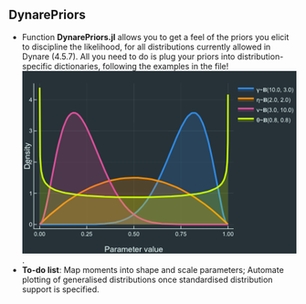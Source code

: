 

## DynarePriors

  - Function **DynarePriors.jl** allows you to get a feel of the priors you elicit to discipline the likelihood, for all distributions currently allowed in Dynare (4.5.7).  All you need to do is plug your priors into distribution-specific dictionaries, following the examples in the file! ![Beta Distribution](Beta_Shapes.png).
  - **To-do list**: Map moments into shape and scale parameters; Automate plotting of generalised distributions once standardised distribution support is specified.


 
